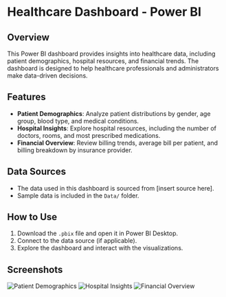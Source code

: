 # Healthcare Dashboard - Power BI

## Overview
This Power BI dashboard provides insights into healthcare data, including patient demographics, hospital resources, and financial trends. The dashboard is designed to help healthcare professionals and administrators make data-driven decisions.

## Features
- **Patient Demographics**: Analyze patient distributions by gender, age group, blood type, and medical conditions.
- **Hospital Insights**: Explore hospital resources, including the number of doctors, rooms, and most prescribed medications.
- **Financial Overview**: Review billing trends, average bill per patient, and billing breakdown by insurance provider.

## Data Sources
- The data used in this dashboard is sourced from [insert source here].
- Sample data is included in the `Data/` folder.

## How to Use
1. Download the `.pbix` file and open it in Power BI Desktop.
2. Connect to the data source (if applicable).
3. Explore the dashboard and interact with the visualizations.

## Screenshots
![Patient Demographics](Images/patient_demographics.png)
![Hospital Insights](Images/hospital_insights.png)
![Financial Overview](Images/financial_overview.png)
